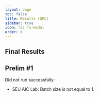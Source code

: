 ```yaml
---
layout: page
toc: false
title: Results (GPU)
sidebar: true
icon: fas fa-medal
order: 6
---
```


## Final Results

## Prelim \#1

Did not run successfully:
* SEU AIC Lab: Batch size is not equal to 1. 
